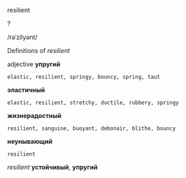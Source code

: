 resilient

?

/rəˈzilyənt/

Definitions of _resilient_

adjective
**упругий**

    elastic, resilient, springy, bouncy, spring, taut
**эластичный**

    elastic, resilient, stretchy, ductile, rubbery, springy
**жизнерадостный**

    resilient, sanguine, buoyant, debonair, blithe, bouncy
**неунывающий**

    resilient

_resilient_
**устойчивый**, **упругий**